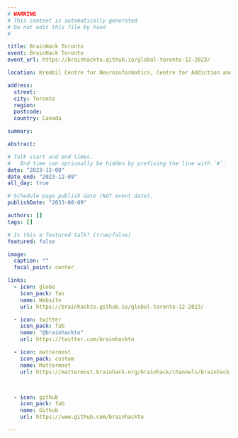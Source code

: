 ```yaml
---
# WARNING
# This content is automatically generated
# Do not edit this file by hand
#

title: BrainHack Toronto
event: BrainHack Toronto
event_url: https://brainhackto.github.io/global-toronto-12-2023/

location: Krembil Centre for Neuroinformatics, Centre for Addiction and Mental Health

address:
  street:
  city: Toronto
  region:
  postcode:
  country: Canada

summary:

abstract:

# Talk start and end times.
#   End time can optionally be hidden by prefixing the line with `#`.
date: "2023-12-08"
date_end: "2023-12-09"
all_day: true

# Schedule page publish date (NOT event date).
publishDate: "2033-08-09"

authors: []
tags: []

# Is this a featured talk? (true/false)
featured: false

image:
  caption: ""
  focal_point: center

links:
  - icon: globe
    icon_pack: fas
    name: Website
    url: https://brainhackto.github.io/global-toronto-12-2023/

  - icon: twitter
    icon_pack: fab
    name: "@brainhackto"
    url: https://twitter.com/brainhackto

  - icon: mattermost
    icon_pack: custom
    name: Mattermost
    url: https://mattermost.brainhack.org/brainhack/channels/brainhack-toronto



  - icon: github
    icon_pack: fab
    name: Github
    url: https://www.github.com/brainhackto

---
```

